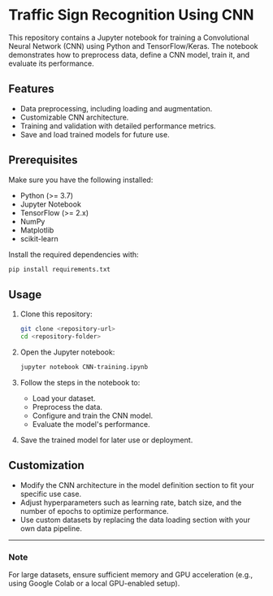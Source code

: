 # Traffic Sign Recognition Using CNN

This repository contains a Jupyter notebook for training a Convolutional Neural Network (CNN) using Python and TensorFlow/Keras. The notebook demonstrates how to preprocess data, define a CNN model, train it, and evaluate its performance.

## Features
- Data preprocessing, including loading and augmentation.
- Customizable CNN architecture.
- Training and validation with detailed performance metrics.
- Save and load trained models for future use.

## Prerequisites
Make sure you have the following installed:

- Python (>= 3.7)
- Jupyter Notebook
- TensorFlow (>= 2.x)
- NumPy
- Matplotlib
- scikit-learn

Install the required dependencies with:
```bash
pip install requirements.txt
```

## Usage
1. Clone this repository:
   ```bash
   git clone <repository-url>
   cd <repository-folder>
   ```

2. Open the Jupyter notebook:
   ```bash
   jupyter notebook CNN-training.ipynb
   ```

3. Follow the steps in the notebook to:
   - Load your dataset.
   - Preprocess the data.
   - Configure and train the CNN model.
   - Evaluate the model's performance.

4. Save the trained model for later use or deployment.

## Customization
- Modify the CNN architecture in the model definition section to fit your specific use case.
- Adjust hyperparameters such as learning rate, batch size, and the number of epochs to optimize performance.
- Use custom datasets by replacing the data loading section with your own data pipeline.

---

### Note
For large datasets, ensure sufficient memory and GPU acceleration (e.g., using Google Colab or a local GPU-enabled setup).
